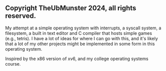 ## Copyright TheUbMunster 2024, all rights reserved.

My attempt at a simple operating system with interrupts, a syscall system, a filesystem, a built in text editor and C compiler that hosts simple games (e.g., tetris).
I have a lot of ideas for where I can go with this, and it's likely that a lot of my other projects might be implemented in some form in this operating system.

Inspired by the x86 version of xv6, and my college operating systems course.
